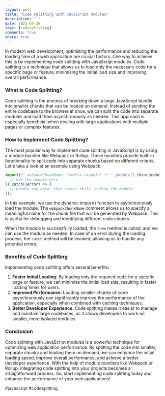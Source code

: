 ```yaml
---
layout: post
title: "Code splitting with JavaScript modules"
description: " "
date: 2023-09-26
tags: [codesplitting]
comments: true
share: true
---
```


In modern web development, optimizing the performance and reducing the loading time of a web application are crucial factors. One way to achieve this is by implementing code splitting with JavaScript modules. Code splitting is a technique that allows us to load only the necessary code for a specific page or feature, minimizing the initial load size and improving overall performance.

### What is Code Splitting?

Code splitting is the process of breaking down a large JavaScript bundle into smaller chunks that can be loaded on demand. Instead of sending the entire codebase to the browser at once, we can split the code into separate modules and load them asynchronously as needed. This approach is especially beneficial when dealing with large applications with multiple pages or complex features.

### How to Implement Code Splitting?

The most popular way to implement code splitting in JavaScript is by using a module bundler like Webpack or Rollup. These bundlers provide built-in functionality to split code into separate chunks based on different criteria. Let's take a look at an example using Webpack.

```javascript
import(/* webpackChunkName: "module-example" */ './module').then((module) => {
  // Use the module here
}).catch((error) => {
  // Handle any error that occurs while loading the module
});
```
In this example, we use the dynamic import() function to asynchronously load the module. The `webpackChunkName` comment allows us to specify a meaningful name for the chunk file that will be generated by Webpack. This is useful for debugging and identifying different code chunks.

When the module is successfully loaded, the `then` method is called, and we can use the module as needed. In case of an error during the loading process, the `catch` method will be invoked, allowing us to handle any potential errors.

### Benefits of Code Splitting

Implementing code splitting offers several benefits:

1. **Faster Initial Loading**: By loading only the required code for a specific page or feature, we can minimize the initial load size, resulting in faster loading times for users.
2. **Improved Performance**: Loading smaller chunks of code asynchronously can significantly improve the performance of the application, especially when combined with caching techniques.
3. **Better Developer Experience**: Code splitting makes it easier to manage and maintain large codebases, as it allows developers to work on smaller, more isolated modules.

### Conclusion

Code splitting with JavaScript modules is a powerful technique for optimizing web application performance. By splitting the code into smaller, separate chunks and loading them on demand, we can enhance the initial loading speed, improve overall performance, and achieve a better developer experience. With the help of module bundlers like Webpack or Rollup, integrating code splitting into your projects becomes a straightforward process. So, start implementing code splitting today and enhance the performance of your web applications!

\#javascript #codesplitting